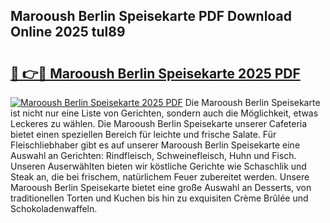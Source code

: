 ## Marooush Berlin Speisekarte PDF Download Online 2025 tul89

# <h2><a href="http://gcdrhr.nevu.top/?p=Marooush+Berlin+Speisekarte">🔗 👉🔴 Marooush Berlin Speisekarte 2025 PDF</a></h2>

[![Marooush Berlin Speisekarte 2025 PDF](https://i.imgur.com/dBaPXMq.png)](http://gcdrhr.nevu.top/?p=Marooush+Berlin+Speisekarte)
Die Marooush Berlin Speisekarte ist nicht nur eine Liste von Gerichten, sondern auch die Möglichkeit, etwas Leckeres zu wählen. Die Marooush Berlin Speisekarte unserer Cafeteria bietet einen speziellen Bereich für leichte und frische Salate. Für Fleischliebhaber gibt es auf unserer Marooush Berlin Speisekarte eine Auswahl an Gerichten: Rindfleisch, Schweinefleisch, Huhn und Fisch. Unseren Auserwählten bieten wir köstliche Gerichte wie Schaschlik und Steak an, die bei frischem, natürlichem Feuer zubereitet werden. Unsere Marooush Berlin Speisekarte bietet eine große Auswahl an Desserts, von traditionellen Torten und Kuchen bis hin zu exquisiten Crème Brûlée und Schokoladenwaffeln.
